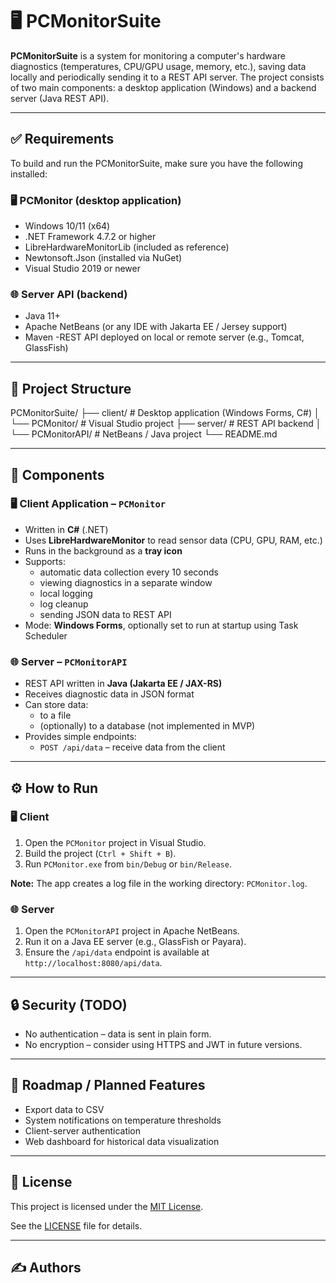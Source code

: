 # 🖥️ PCMonitorSuite

**PCMonitorSuite** is a system for monitoring a computer's hardware diagnostics (temperatures, CPU/GPU usage, memory, etc.), saving data locally and periodically sending it to a REST API server. The project consists of two main components: a desktop application (Windows) and a backend server (Java REST API).

---

## ✅ Requirements
To build and run the PCMonitorSuite, make sure you have the following installed:

### 🖥️ PCMonitor (desktop application)
- Windows 10/11 (x64)
- .NET Framework 4.7.2 or higher
- LibreHardwareMonitorLib (included as reference)
- Newtonsoft.Json (installed via NuGet)
- Visual Studio 2019 or newer

### 🌐 Server API (backend)
- Java 11+
- Apache NetBeans (or any IDE with Jakarta EE / Jersey support)
- Maven
-REST API deployed on local or remote server (e.g., Tomcat, GlassFish)

---

## 📁 Project Structure
PCMonitorSuite/
├── client/ # Desktop application (Windows Forms, C#)
│ └── PCMonitor/ # Visual Studio project
├── server/ # REST API backend
│ └── PCMonitorAPI/ # NetBeans / Java project
└── README.md


---

## 🧩 Components

### 🖥️ Client Application – `PCMonitor`
- Written in **C#** (.NET)
- Uses **LibreHardwareMonitor** to read sensor data (CPU, GPU, RAM, etc.)
- Runs in the background as a **tray icon**
- Supports:
  - automatic data collection every 10 seconds
  - viewing diagnostics in a separate window
  - local logging
  - log cleanup
  - sending JSON data to REST API
- Mode: **Windows Forms**, optionally set to run at startup using Task Scheduler

### 🌐 Server – `PCMonitorAPI`
- REST API written in **Java (Jakarta EE / JAX-RS)**
- Receives diagnostic data in JSON format
- Can store data:
  - to a file
  - (optionally) to a database (not implemented in MVP)
- Provides simple endpoints:
  - `POST /api/data` – receive data from the client

---

## ⚙️ How to Run

### 🖥️ Client
1. Open the `PCMonitor` project in Visual Studio.
2. Build the project (`Ctrl + Shift + B`).
3. Run `PCMonitor.exe` from `bin/Debug` or `bin/Release`.

**Note:** The app creates a log file in the working directory: `PCMonitor.log`.

### 🌐 Server
1. Open the `PCMonitorAPI` project in Apache NetBeans.
2. Run it on a Java EE server (e.g., GlassFish or Payara).
3. Ensure the `/api/data` endpoint is available at `http://localhost:8080/api/data`.

---

## 🔒 Security (TODO)
- No authentication – data is sent in plain form.
- No encryption – consider using HTTPS and JWT in future versions.

---

## 🚀 Roadmap / Planned Features
- Export data to CSV
- System notifications on temperature thresholds
- Client-server authentication
- Web dashboard for historical data visualization

---

## 📃 License

This project is licensed under the [MIT License](https://opensource.org/licenses/MIT).

See the [LICENSE](LICENSE) file for details.

---

## ✍️ Authors

